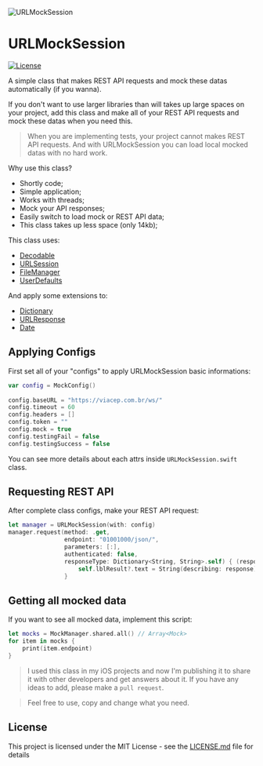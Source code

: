 
![URLMockSession](http://albertolourenco.com.br/github/URLMockSession.png)

# URLMockSession

[![License](http://img.shields.io/:license-mit-blue.svg?style=flat)](http://badges.mit-license.org)

A simple class that makes REST API requests and mock these datas automatically (if you wanna).

If you don't want to use larger libraries than will takes up large spaces on your project, add this class and make all of your REST API requests and mock these datas when you need this.

> When you are implementing tests, your project cannot makes REST API requests. And with URLMockSession you can load local mocked datas with no hard work.

Why use this class?

* Shortly code;
* Simple application;
* Works with threads;
* Mock your API responses;
* Easily switch to load mock or REST API data;
* This class takes up less space (only 14kb);

This class uses:

* [Decodable](https://developer.apple.com/documentation/swift/decodable)
* [URLSession](https://developer.apple.com/documentation/foundation/urlsession)
* [FileManager](https://developer.apple.com/documentation/foundation/filemanager)
* [UserDefaults](https://developer.apple.com/documentation/foundation/userdefaults)

And apply some extensions to:

* [Dictionary](https://developer.apple.com/documentation/swift/dictionary)
* [URLResponse](https://developer.apple.com/documentation/foundation/urlresponse)
* [Date](https://developer.apple.com/documentation/foundation/date)

## Applying Configs

First set all of your "configs" to apply URLMockSession basic informations:

```swift
var config = MockConfig()
        
config.baseURL = "https://viacep.com.br/ws/"
config.timeout = 60
config.headers = []
config.token = ""
config.mock = true
config.testingFail = false
config.testingSuccess = false
```

You can see more details about each attrs inside `URLMockSession.swift` class.

## Requesting REST API

After complete class configs, make your REST API request:

```swift
let manager = URLMockSession(with: config)
manager.request(method: .get,
                endpoint: "01001000/json/",
                parameters: [:],
                authenticated: false,
                responseType: Dictionary<String, String>.self) { (response, code) in
                    self.lblResult?.text = String(describing: response)
                }
```

## Getting all mocked data

If you want to see all mocked data, implement this script:

```swift
let mocks = MockManager.shared.all() // Array<Mock>
for item in mocks {
    print(item.endpoint)
}
```

> I used this class in my iOS projects and now I'm publishing it to share it with other developers and get answers about it. If you have any ideas to add, please make a `pull request`.

> Feel free to use, copy and change what you need.

## License

This project is licensed under the MIT License - see the [LICENSE.md](LICENSE.md) file for details


